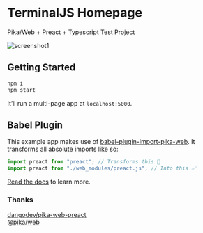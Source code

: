 # TerminalJS Homepage

Pika/Web + Preact + Typescript Test Project

![screenshot1](https://imgur.com/rV6Kga9.png)

## Getting Started

```bash
npm i
npm start
```

It’ll run a multi-page app at `localhost:5000`.

## Babel Plugin

This example app makes use of [babel-plugin-import-pika-web](https://www.npmjs.com/package/babel-plugin-import-pika-web).
It transforms all absolute imports like so:

```js
import preact from "preact"; // Transforms this 🚫
import preact from "./web_modules/preact.js"; // Into this ✅
```

[Read the docs](https://www.npmjs.com/package/babel-plugin-import-pika-web) to learn more.

### Thanks
[dangodev/pika-web-preact](https://github.com/dangodev/pika-web-preact)   
[@pika/web](https://github.com/pikapkg/web)
